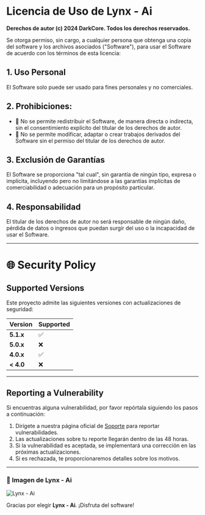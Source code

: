 # Licencia de Uso de Lynx - Ai

**Derechos de autor (c) 2024 DarkCore. Todos los derechos reservados.**

Se otorga permiso, sin cargo, a cualquier persona que obtenga una copia del software y los archivos asociados ("Software"), para usar el Software de acuerdo con los términos de esta licencia:

## 1. Uso Personal
El Software solo puede ser usado para fines personales y no comerciales.

## 2. Prohibiciones:
- 🚫 No se permite redistribuir el Software, de manera directa o indirecta, sin el consentimiento explícito del titular de los derechos de autor.
- 🚫 No se permite modificar, adaptar o crear trabajos derivados del Software sin el permiso del titular de los derechos de autor.

## 3. Exclusión de Garantías
El Software se proporciona "tal cual", sin garantía de ningún tipo, expresa o implícita, incluyendo pero no limitándose a las garantías implícitas de comerciabilidad o adecuación para un propósito particular.

## 4. Responsabilidad
El titular de los derechos de autor no será responsable de ningún daño, pérdida de datos o ingresos que puedan surgir del uso o la incapacidad de usar el Software.

---

# 🌐 Security Policy

## Supported Versions

Este proyecto admite las siguientes versiones con actualizaciones de seguridad:

| **Version** | **Supported** |
| ----------- | ------------- |
| **5.1.x**   | ✅            |
| **5.0.x**   | ❌            |
| **4.0.x**   | ✅            |
| **< 4.0**   | ❌            |

---

## Reporting a Vulnerability

Si encuentras alguna vulnerabilidad, por favor repórtala siguiendo los pasos a continuación:

1. Dirígete a nuestra página oficial de [Soporte](https://tusitio.com/soporte) para reportar vulnerabilidades.
2. Las actualizaciones sobre tu reporte llegarán dentro de las 48 horas.
3. Si la vulnerabilidad es aceptada, se implementará una corrección en las próximas actualizaciones.
4. Si es rechazada, te proporcionaremos detalles sobre los motivos.

---

### 📸 Imagen de Lynx - Ai
![Lynx - Ai](https://tusitio.com/imagen-licencia.png)

Gracias por elegir **Lynx - Ai**. ¡Disfruta del software!

